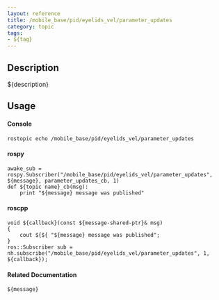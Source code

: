 ```yaml
---
layout: reference
title: /mobile_base/pid/eyelids_vel/parameter_updates
category: topic
tags: 
- ${tag}
---
```


## Description
${description}

## Usage
#### Console
```
rostopic echo /mobile_base/pid/eyelids_vel/parameter_updates
```

#### rospy
```
awake_sub = rospy.Subscriber("/mobile_base/pid/eyelids_vel/parameter_updates", ${message}, parameter_updates_cb, 1)
def ${topic name}_cb(msg):
    print "${message} message was published"
```

#### roscpp
```
void ${callback}(const ${message-shared-ptr}& msg)
{
    cout ${${ "${message} message was published";
}
ros::Subscriber sub = nh.subscribe("/mobile_base/pid/eyelids_vel/parameter_updates", 1, ${callback});
```

#### Related Documentation
``${message}``  